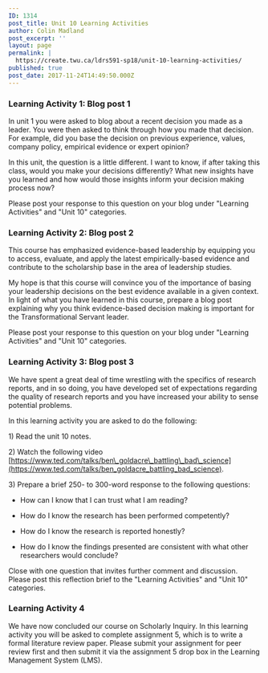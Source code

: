 ```yaml
---
ID: 1314
post_title: Unit 10 Learning Activities
author: Colin Madland
post_excerpt: ''
layout: page
permalink: |
  https://create.twu.ca/ldrs591-sp18/unit-10-learning-activities/
published: true
post_date: 2017-11-24T14:49:50.000Z
---
```


### Learning Activity 1: Blog post 1

In unit 1 you were asked to blog about a recent decision you made as a leader. You were then asked to think through how you made that decision. For example, did you base the decision on previous experience, values, company policy, empirical evidence or expert opinion?

In this unit, the question is a little different. I want to know, if after taking this class, would you make your decisions differently?  What new insights have you learned and how would those insights inform your decision making process now?

Please post your response to this question on your blog under "Learning Activities" and "Unit 10" categories.

### Learning Activity 2: Blog post 2

This course has emphasized evidence-based leadership by equipping you to access, evaluate, and apply the latest empirically-based evidence and contribute to the scholarship base in the area of leadership studies.

My hope is that this course will convince you of the importance of basing your leadership decisions on the best evidence available in a given context. In light of what you have learned in this course, prepare a blog post explaining why you think evidence-based decision making is important for the Transformational Servant leader.

Please post your response to this question on your blog under "Learning Activities" and "Unit 10" categories.

### Learning Activity 3: Blog post 3

We have spent a great deal of time wrestling with the specifics of research reports, and in so doing, you have developed set of expectations regarding the quality of research reports and you have increased your ability to sense potential problems.

In this learning activity you are asked to do the following:

1\) Read the unit 10 notes.

2\) Watch the following video [https://www.ted.com/talks/ben\_goldacre\_battling\_bad\_science](https://www.ted.com/talks/ben_goldacre_battling_bad_science).

3\) Prepare a brief 250- to 300-word response to the following questions:

* How can I know that I can trust what I am reading?

* How do I know the research has been performed competently?

* How do I know the research is reported honestly?

* How do I know the findings presented are consistent with what other researchers would conclude?

Close with one question that invites further comment and discussion. Please post this reflection brief to the "Learning Activities" and "Unit 10" categories.

### Learning Activity 4

We have now concluded our course on Scholarly Inquiry.  In this learning activity you will be asked to complete assignment 5, which is to write a formal literature review paper. Please submit your assignment for peer review first and then submit it via the assignment 5 drop box in the Learning Management System \(LMS\).

